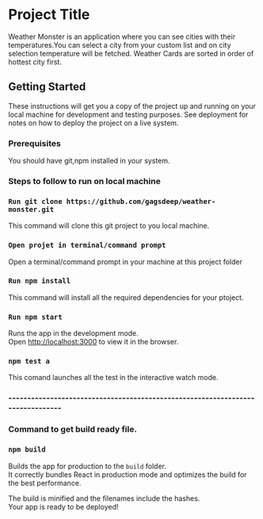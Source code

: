 # Project Title

Weather Monster is an application where you can see cities with their temperatures.You can select a city from your custom list and on city selection temperature will be fetched. Weather Cards are sorted in order of hottest city first.

## Getting Started

These instructions will get you a copy of the project up and running on your local machine for development and testing purposes. See deployment for notes on how to deploy the project on a live system.

### Prerequisites

You should have git,npm installed in your system.

### Steps to follow to run on local machine

### `Run git clone https://github.com/gagsdeep/weather-monster.git`

This command will clone this git project to you local machine.

### `Open projet in terminal/command prompt`

Open a terminal/command prompt in your machine at this project folder

### `Run npm install`

This command will install all the required dependencies for your ptoject.

### `Run npm start`

Runs the app in the development mode.<br />
Open [http://localhost:3000](http://localhost:3000) to view it in the browser.

### `npm test a`

This comand launches all the test in the interactive watch mode.<br />

### -------------------------------------------------------------------------------

### Command to get build ready file.

### `npm build`

Builds the app for production to the `build` folder.<br />
It correctly bundles React in production mode and optimizes the build for the best performance.

The build is minified and the filenames include the hashes.<br />
Your app is ready to be deployed!
